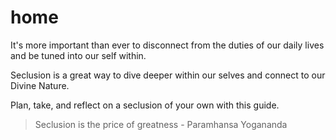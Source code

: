 # home

It's more important than ever to disconnect from the duties of our daily lives and be tuned into our self within.

Seclusion is a great way to dive deeper within our selves and connect to our Divine Nature.

Plan, take, and reflect on a seclusion of your own with this guide.

> Seclusion is the price of greatness - Paramhansa Yogananda
